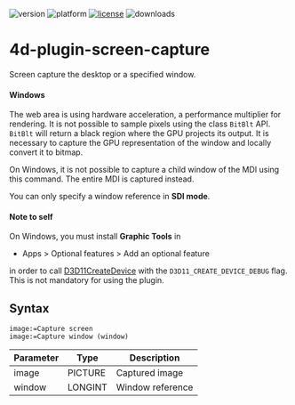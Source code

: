![version](https://img.shields.io/badge/version-17%2B-3E8B93)
![platform](https://img.shields.io/static/v1?label=platform&message=mac-intel%20|%20mac-arm%20|%20win-64&color=blue)
[![license](https://img.shields.io/github/license/miyako/4d-plugin-screen-capture)](LICENSE)
![downloads](https://img.shields.io/github/downloads/miyako/4d-plugin-screen-capture/total)

4d-plugin-screen-capture
========================

Screen capture the desktop or a specified window.

#### Windows

The web area is using hardware acceleration, a performance multiplier for rendering. It is not possible to sample pixels using the class `BitBlt` API. `BitBlt` will return a black region where the GPU projects its output. It is necessary to capture the GPU representation of the window and locally convert it to bitmap.

On Windows, it is not possible to capture a child window of the MDI using this command. The entire MDI is captured instead.

You can only specify a window reference in **SDI mode**. 

#### Note to self

On Windows, you must install **Graphic Tools** in 

* Apps > Optional features > Add an optional feature

in order to call [D3D11CreateDevice](https://learn.microsoft.com/en-us/windows/win32/api/d3d11/nf-d3d11-d3d11createdevice) with the  `D3D11_CREATE_DEVICE_DEBUG` flag. This is not mandatory for using the plugin.

## Syntax

```4d
image:=Capture screen
image:=Capture window (window)
```

Parameter|Type|Description
------------|------------|----
image|PICTURE|Captured image
window|LONGINT|Window reference

